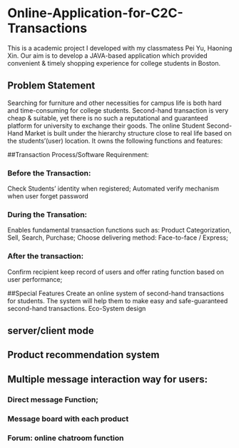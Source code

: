 # Online-Application-for-C2C-Transactions
This is a academic project I developed with my classmatess Pei Yu, Haoning Xin.
Our aim is to develop a JAVA-based application which provided convenient & timely shopping experience for college students in Boston.

## Problem Statement
Searching for furniture and other necessities for campus life is both hard and time-consuming for college students. 
Second-hand transaction is very cheap & suitable, yet there is no such a reputational and guaranteed platform for university 
to exchange their goods. 
The online Student Second-Hand Market is built under the hierarchy structure close to real life based on the students’(user) location. 
It owns the following functions and features:

##Transaction Process/Software Requirenment:
### Before the Transaction:
Check Students’ identity when registered;
Automated verify mechanism when user forget password
### During the Transation:
Enables fundamental transaction functions such as: Product Categorization, Sell, Search, Purchase;
Choose delivering method: Face-to-face / Express;
### After the transaction: 
Confirm recipient 
keep record of users and offer rating function based on user performance;

##Special Features
Create an online system of second-hand transactions for students. The system will help them to make easy and safe-guaranteed second-hand transactions. Eco-System design
## server/client mode 
## Product recommendation system
## Multiple message interaction way for users:
### Direct message Function;
### Message board with each product 
### Forum: online chatroom function

